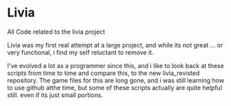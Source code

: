 # Livia
All Code related to the livia project


Livia was my first real attempt at a large project, and while its not great ... or very functional, i find my self reluctant to remove it.

I've evolved a lot as a programmer since this, and i like to look back at these scripts from time to time and compare this, to the new livia_revisted repository.
The game files for this are long gone, and i was still learning how to use github atthe time, but some of these scripts actually are quite helpful still. even if its just small portions.
